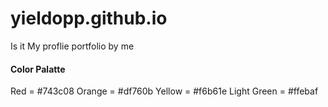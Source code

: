 # yieldopp.github.io
Is it My proflie portfolio by me

#### Color Palatte

Red         = #743c08
Orange      = #df760b
Yellow      = #f6b61e
Light Green = #ffebaf
